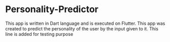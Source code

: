 # Personality-Predictor

This app is written in Dart language and is executed on Flutter.
This app was created to predict the personality of the user by the input given to it.
This line is added for testing purpose

